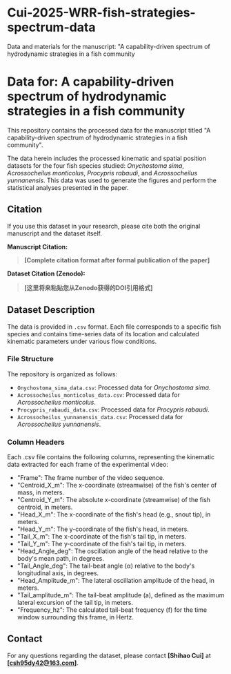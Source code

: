 # Cui-2025-WRR-fish-strategies-spectrum-data
Data and materials for the manuscript: "A capability-driven spectrum of hydrodynamic strategies in a fish community
# Data for: A capability-driven spectrum of hydrodynamic strategies in a fish community

This repository contains the processed data for the manuscript titled "A capability-driven spectrum of hydrodynamic strategies in a fish community".

The data herein includes the processed kinematic and spatial position datasets for the four fish species studied: *Onychostoma sima*, *Acrossocheilus monticolus*, *Procypris rabaudi*, and *Acrossocheilus yunnanensis*. This data was used to generate the figures and perform the statistical analyses presented in the paper.

## Citation

If you use this dataset in your research, please cite both the original manuscript and the dataset itself.

**Manuscript Citation:**

> **[Complete citation format after formal publication of the paper]**

**Dataset Citation (Zenodo):**

> **[这里将来粘贴您从Zenodo获得的DOI引用格式]**

## Dataset Description

The data is provided in `.csv` format. Each file corresponds to a specific fish species and contains time-series data of its location and calculated kinematic parameters under various flow conditions.

### File Structure

The repository is organized as follows:

-   `Onychostoma_sima_data.csv`: Processed data for *Onychostoma sima*.
-   `Acrossocheilus_monticolus_data.csv`: Processed data for *Acrossocheilus monticolus*.
-   `Procypris_rabaudi_data.csv`: Processed data for *Procypris rabaudi*.
-   `Acrossocheilus_yunnanensis_data.csv`: Processed data for *Acrossocheilus yunnanensis*.

### Column Headers


Each .csv file contains the following columns, representing the kinematic data extracted for each frame of the experimental video:

-   "Frame": The frame number of the video sequence.
-   "Centroid_X_m": The x-coordinate (streamwise) of the fish's center of mass, in meters.
-   "Centroid_Y_m": The absolute x-coordinate (streamwise) of the fish centroid, in meters.
-   "Head_X_m": The x-coordinate of the fish's head (e.g., snout tip), in meters.
-   "Head_Y_m": The y-coordinate of the fish's head, in meters.
-   "Tail_X_m": The x-coordinate of the fish's tail tip, in meters.
-   "Tail_Y_m": The y-coordinate of the fish's tail tip, in meters.
-   "Head_Angle_deg": The oscillation angle of the head relative to the body's mean path, in degrees.
-   "Tail_Angle_deg": The tail-beat angle (α) relative to the body's longitudinal axis, in degrees.
-   "Head_Amplitude_m": The lateral oscillation amplitude of the head, in meters.
-   "Tail_amplitude_m": The tail-beat amplitude (a), defined as the maximum lateral excursion of the tail tip, in meters.
-   "Frequency_hz": The calculated tail-beat frequency (f) for the time window surrounding this frame, in Hertz.

## Contact

For any questions regarding the dataset, please contact **[Shihao Cui]** at **[csh95dy42@163.com]**.

